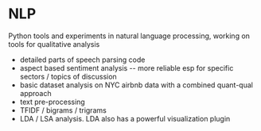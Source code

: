 # NLP
Python tools and experiments in natural language processing, working on tools for qualitative analysis

- detailed parts of speech parsing code 
- aspect based sentiment analysis -- more reliable esp for specific sectors / topics of discussion 
- basic dataset analysis on NYC airbnb data with a combined quant-qual approach 
- text pre-processing 
- TFIDF / bigrams / trigrams 
- LDA / LSA analysis. LDA also has a powerful visualization plugin

